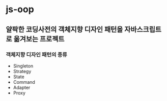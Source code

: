 # js-oop
## 얄팍한 코딩사전의 객체지향 디자인 패턴을 자바스크립트로 옮겨보는 프로젝트

### 객체지향 디자인 패턴의 종류
- Singleton 
- Strategy
- State
- Command
- Adapter
- Proxy
